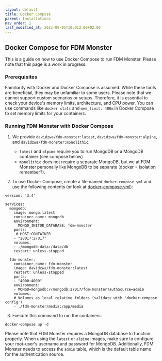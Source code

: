 ```yaml
---
layout: default
title: Docker Compose
parent: Installations
nav_order: 2
last_modified_at: 2023-09-05T10:012:00+02:00
---
```


## Docker Compose for FDM Monster

This is a guide on how to use Docker Compose to run FDM Monster. Please note that this page is a work in progress.

### Prerequisites

Familiarity with Docker and Docker Compose is assumed. While these tools are beneficial, they may be unfamiliar to some users. Please note that we cannot support custom scenarios or setups. Therefore, it is essential to check your device's memory limits, architecture, and CPU power. You can use commands like `docker stats` and `mem_limit: 400m` in Docker Compose to set memory limits for your containers.

### Running FDM Monster with Docker Compose

1. We provide `davidzwa/fdm-monster:latest`, `davidzwa/fdm-monster:alpine`, and `davidzwa/fdm-monster:monolithic`.
   - `latest` and `alpine` require you to run MongoDB or a MongoDB container (see compose below)
   - `monolithic` does not require a separate MongoDB, but we at FDM Monster personally like MongoDB to be separate (docker = isolation remember?).

2. To use Docker Compose, create a file named `docker-compose.yml` and use the following contents (or look at [docker-compose.yml](../../docker-compose.yml)):

```
version: '3.4' 

services:
  mongodb:
    image: mongo:latest
    container_name: mongodb
    environment:
      MONGO_INITDB_DATABASE: fdm-monster
    ports:
     # HOST:CONTAINER
    - "28017:27017"
    volumes:
    - ./mongodb-data:/data/db
    restart: unless-stopped

  fdm-monster:
    container_name: fdm-monster    
    image: davidzwa/fdm-monster:latest
    restart: unless-stopped
    ports:
    - "4000:4000"
    environment:
    - MONGO=mongodb://mongodb:27017/fdm-monster?authSource=admin
    volumes:
    # Volumes as local relative folders (validate with 'docker-compose config')
    - ./fdm-monster/media:/app/media
```

3. Execute this command to run the containers:

```powershell
docker-compose up -d
```

Please note that FDM Monster requires a MongoDB database to function properly. When using the `latest` or `alpine` images, make sure to configure your root-user's username and password for MongoDB. Additionally, FDM Monster needs to access the `admin` table, which is the default table name for the authentication source.
